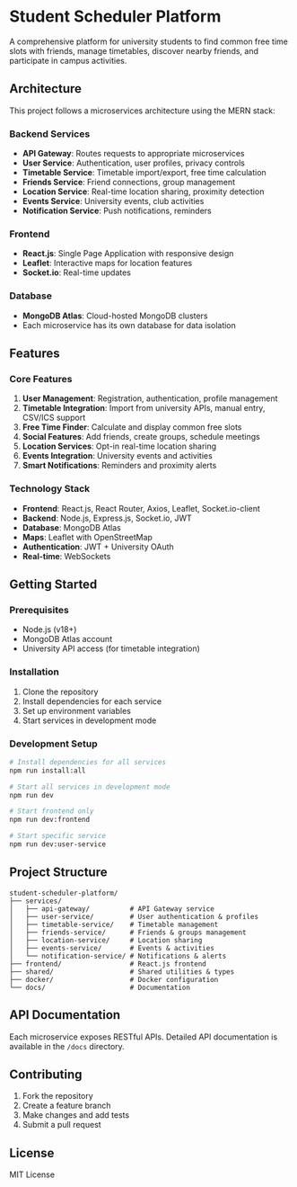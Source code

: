 # Student Scheduler Platform

A comprehensive platform for university students to find common free time slots with friends, manage timetables, discover nearby friends, and participate in campus activities.

## Architecture

This project follows a microservices architecture using the MERN stack:

### Backend Services
- **API Gateway**: Routes requests to appropriate microservices
- **User Service**: Authentication, user profiles, privacy controls
- **Timetable Service**: Timetable import/export, free time calculation
- **Friends Service**: Friend connections, group management
- **Location Service**: Real-time location sharing, proximity detection
- **Events Service**: University events, club activities
- **Notification Service**: Push notifications, reminders

### Frontend
- **React.js**: Single Page Application with responsive design
- **Leaflet**: Interactive maps for location features
- **Socket.io**: Real-time updates

### Database
- **MongoDB Atlas**: Cloud-hosted MongoDB clusters
- Each microservice has its own database for data isolation

## Features

### Core Features
1. **User Management**: Registration, authentication, profile management
2. **Timetable Integration**: Import from university APIs, manual entry, CSV/ICS support
3. **Free Time Finder**: Calculate and display common free slots
4. **Social Features**: Add friends, create groups, schedule meetings
5. **Location Services**: Opt-in real-time location sharing
6. **Events Integration**: University events and activities
7. **Smart Notifications**: Reminders and proximity alerts

### Technology Stack
- **Frontend**: React.js, React Router, Axios, Leaflet, Socket.io-client
- **Backend**: Node.js, Express.js, Socket.io, JWT
- **Database**: MongoDB Atlas
- **Maps**: Leaflet with OpenStreetMap
- **Authentication**: JWT + University OAuth
- **Real-time**: WebSockets

## Getting Started

### Prerequisites
- Node.js (v18+)
- MongoDB Atlas account
- University API access (for timetable integration)

### Installation
1. Clone the repository
2. Install dependencies for each service
3. Set up environment variables
4. Start services in development mode

### Development Setup
```bash
# Install dependencies for all services
npm run install:all

# Start all services in development mode
npm run dev

# Start frontend only
npm run dev:frontend

# Start specific service
npm run dev:user-service
```

## Project Structure

```
student-scheduler-platform/
├── services/
│   ├── api-gateway/          # API Gateway service
│   ├── user-service/         # User authentication & profiles
│   ├── timetable-service/    # Timetable management
│   ├── friends-service/      # Friends & groups management
│   ├── location-service/     # Location sharing
│   ├── events-service/       # Events & activities
│   └── notification-service/ # Notifications & alerts
├── frontend/                 # React.js frontend
├── shared/                   # Shared utilities & types
├── docker/                   # Docker configuration
└── docs/                     # Documentation
```

## API Documentation

Each microservice exposes RESTful APIs. Detailed API documentation is available in the `/docs` directory.

## Contributing

1. Fork the repository
2. Create a feature branch
3. Make changes and add tests
4. Submit a pull request

## License

MIT License
